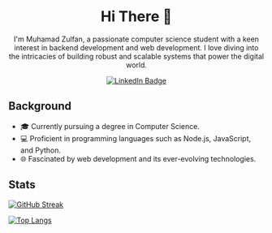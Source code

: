 <div align="center">
  <h1>Hi There 👋</h1>
</div>
<div id="badges" align="center">
  <p>  I'm Muhamad Zulfan, a passionate computer science student with a keen interest in backend development and web development. I love diving into the intricacies of building robust and scalable systems that power the digital world.</p>
  <a href="https://www.linkedin.com/in/muhamadzulfan/" target="_blank">  
    <img src="https://img.shields.io/badge/LinkedIn-blue?style=for-the-badge&logo=linkedin&logoColor=white" alt="LinkedIn Badge"/>
  </a>
  <br>
<img src="https://komarev.com/ghpvc/?username=neunicorn&style=flat-square&color=blue" alt=""/>
</div>

## Background
- 🎓 Currently pursuing a degree in Computer Science.
- 💻 Proficient in programming languages such as Node.js, JavaScript, and Python.
- 🌐 Fascinated by web development and its ever-evolving technologies.  

## Stats
[![GitHub Streak](http://github-readme-streak-stats.herokuapp.com?user=neunicorn&theme=dark&background=000000)](https://git.io/streak-stats) 
  
[![Top Langs](https://github-readme-stats.vercel.app/api/top-langs/?username=neunicorn&layout=compact&theme=vision-friendly-dark)](https://github.com/anuraghazra/github-readme-stats)
